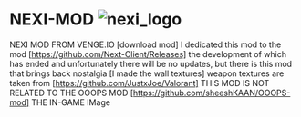 # NEXI-MOD ![nexi_logo](https://github.com/KROKITVzx/NEXI-MOD/assets/155387562/f76f9a3d-b7c5-4f16-8738-a321f5de81e7)

NEXI MOD FROM VENGE.IO [download mod]
I dedicated this mod to the mod [https://github.com/Next-Client/Releases] the development of which has ended and unfortunately there will be no updates, but there is this mod that brings back nostalgia [I made the wall textures] weapon textures are taken from [https://github.com/JustxJoe/Valorant]
THIS MOD IS NOT RELATED TO THE OOOPS MOD [https://github.com/sheeshKAAN/OOOPS-mod]
THE IN-GAME IMage
